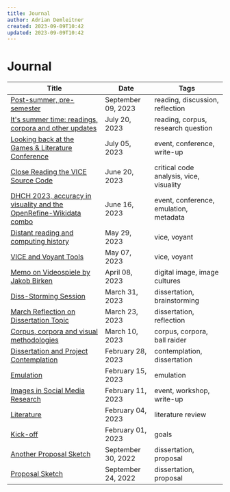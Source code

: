 ```yaml
---
title: Journal
author: Adrian Demleitner
created: 2023-09-09T10:42
updated: 2023-09-09T10:42
---
```

# Journal

| Title                                                                                         | Date               | Tags                                    |
| --------------------------------------------------------------------------------------------- | ------------------ | --------------------------------------- |
| [Post-summer, pre-semester](journal/2023-09-09.md)                                          | September 09, 2023 | reading, discussion, reflection         |
| [It's summer time: readings, corpora and other updates](journal/2023-07-20.md)              | July 20, 2023      | reading, corpus, research question      |
| [Looking back at the Games & Literature Conference](journal/2023-07-05.md)                  | July 05, 2023      | event, conference, write-up             |
| [Close Reading the VICE Source Code](journal/2023-06-20.md)                                 | June 20, 2023      | critical code analysis, vice, visuality |
| [DHCH 2023, accuracy in visuality and the OpenRefine-Wikidata combo](journal/2023-06-16.md) | June 16, 2023      | event, conference, emulation, metadata  |
| [Distant reading and computing history](journal/2023-05-29.md)                              | May 29, 2023       | vice, voyant                            |
| [VICE and Voyant Tools](journal/2023-05-07.md)                                              | May 07, 2023       | vice, voyant                            |
| [Memo on Videospiele by Jakob Birken](journal/2023-04-08.md)                                | April 08, 2023     | digital image, image cultures           |
| [Diss-Storming Session](journal/2023-03-31.md)                                              | March 31, 2023     | dissertation, brainstorming             |
| [March Reflection on Dissertation Topic](journal/2023-03-23.md)                             | March 23, 2023     | dissertation, reflection                |
| [Corpus, corpora and visual methodologies](journal/2023-03-10.md)                           | March 10, 2023     | corpus, corpora, ball raider            |
| [Dissertation and Project Contemplation](journal/2023-02-28.md)                             | February 28, 2023  | contemplation, dissertation             |
| [Emulation](journal/2023-02-15.md)                                                          | February 15, 2023  | emulation                               |
| [Images in Social Media Research](journal/2023-02-11.md)                                    | February 11, 2023  | event, workshop, write-up               |
| [Literature](journal/2023-02-04.md)                                                         | February 04, 2023  | literature review                       |
| [Kick-off](journal/2023-02-01.md)                                                           | February 01, 2023  | goals                                   |
| [Another Proposal Sketch](journal/2022-09-30.md)                                            | September 30, 2022 | dissertation, proposal                  |
| [Proposal Sketch](journal/2022-09-24.md)                                                    | September 24, 2022 | dissertation, proposal                  |

